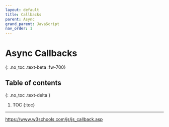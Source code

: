 ```yaml
---
layout: default
title: Callbacks
parent: Async
grand_parent: JavaScript
nav_order: 1
---
```


# Async Callbacks
{: .no_toc .text-beta .fw-700}

## Table of contents
{: .no_toc .text-delta }

1. TOC
{:toc}

---

https://www.w3schools.com/js/js_callback.asp
